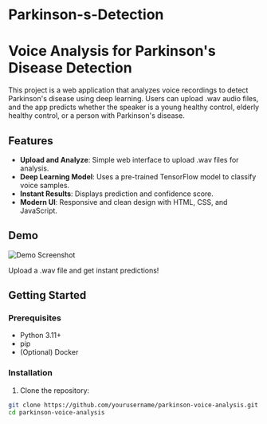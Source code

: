 # Parkinson-s-Detection
# Voice Analysis for Parkinson's Disease Detection

This project is a web application that analyzes voice recordings to detect Parkinson's disease using deep learning. Users can upload .wav audio files, and the app predicts whether the speaker is a young healthy control, elderly healthy control, or a person with Parkinson's disease.

## Features

- **Upload and Analyze**: Simple web interface to upload .wav files for analysis.
- **Deep Learning Model**: Uses a pre-trained TensorFlow model to classify voice samples.
- **Instant Results**: Displays prediction and confidence score.
- **Modern UI**: Responsive and clean design with HTML, CSS, and JavaScript.

## Demo

![Demo Screenshot](demo-screenshot.png)

Upload a .wav file and get instant predictions!

## Getting Started

### Prerequisites

- Python 3.11+
- pip
- (Optional) Docker

### Installation

1. Clone the repository:
```bash
git clone https://github.com/yourusername/parkinson-voice-analysis.git
cd parkinson-voice-analysis
